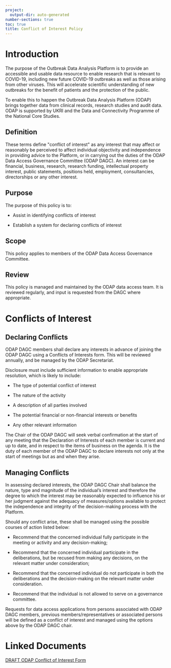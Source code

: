 ```yaml
---
project:
  output-dir: auto-generated
number-sections: true
toc: true
title: Conflict of Interest Policy
---
```


# Introduction

The purpose of the Outbreak Data Analysis Platform is to provide an accessible and usable data resource to enable research that is relevant to COVID-19, including new future COVID-19 outbreaks as well as those arising from other viruses. This will accelerate scientific understanding of new outbreaks for the benefit of patients and the protection of the public.

To enable this to happen the Outbreak Data Analysis Platform (ODAP) brings together data from clinical records, research studies and audit data. ODAP is supported by UKRI and the Data and Connectivity Programme of the National Core Studies.

## Definition

These terms define "conflict of interest" as any interest that may affect or reasonably be perceived to affect individual objectivity and independence in providing advice to the Platform, or in carrying out the duties of the ODAP Data Access Governance Committee (ODAP DAGC). An interest can be financial, business, research, research funding, intellectual property interest, public statements, positions held, employment, consultancies, directorships or any other interest.

## Purpose

The purpose of this policy is to:

- Assist in identifying conflicts of interest

- Establish a system for declaring conflicts of interest

## Scope

This policy applies to members of the ODAP Data Access Governance Committee.

## Review

This policy is managed and maintained by the ODAP data access team. It is reviewed regularly, and input is requested from the DAGC where appropriate.

# Conflicts of Interest

## Declaring Conflicts 

ODAP DAGC members shall declare any interests in advance of joining the ODAP DAGC using a Conflicts of Interests form. This will be reviewed annually, and be managed by the ODAP Secretariat.

Disclosure must include sufficient information to enable appropriate resolution, which is likely to include:

- The type of potential conflict of interest

- The nature of the activity

- A description of all parties involved

- The potential financial or non-financial interests or benefits

- Any other relevant information

The Chair of the ODAP DAGC will seek verbal confirmation at the start of any meeting that the Declaration of Interests of each member is current and up to date, and in respect to the items of business on the agenda. It is the duty of each member of the ODAP DAGC to declare interests not only at the start of meetings but as and when they arise.

## Managing Conflicts

In assessing declared interests, the ODAP DAGC Chair shall balance the nature, type and magnitude of the individual’s interest and therefore the degree to which the interest may be reasonably expected to influence his or her judgment against the adequacy of measures/options available to protect the independence and integrity of the decision-making process with the Platform.

Should any conflict arise, these shall be managed using the possible courses of action listed below:

- Recommend that the concerned individual fully participate in the meeting or activity and any decision-making;

- Recommend that the concerned individual participate in the deliberations, but be recused from making any decisions, on the relevant matter under consideration;

- Recommend that the concerned individual do not participate in both the deliberations and the decision-making on the relevant matter under consideration.

- Recommend that the individual is not allowed to serve on a governance committee.

Requests for data access applications from persons associated with ODAP DAGC members, previous members/representatives or associated persons will be defined as a conflict of interest and managed using the options above by the ODAP DAGC chair.

# Linked Documents

[DRAFT ODAP Conflict of Interest Form](https://uoe.sharepoint.com/sites/ISARIC4C/DataInfrastructureAndGovernance/ODAP/_documents/Archive/SOPs/DRAFT_ODAP_ConflictofInterest_Form%20v0.1.docx)

